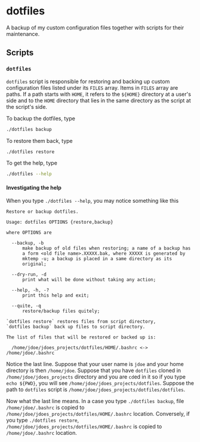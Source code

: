 # dotfiles

A backup of my custom configuration files together with scripts for their
maintenance.

## Scripts

### `dotfiles`

`dotfiles` script is responsible for restoring and backing up custom
configuration files listed under its `FILES` array. Items in `FILES` array are
paths. If a path starts with `HOME`, it refers to the `${HOME}` directory at
a user's side and to the `HOME` directory that lies in the same directory as
the script at the script's side.

To backup the dotfiles, type
```bash
./dotfiles backup
```

To restore them back, type
```bash
./dotfiles restore
```

To get the help, type
```bash
./dotfiles --help
```

#### Investigating the help

When you type `./dotfiles --help`, you may notice something like this
```
Restore or backup dotfiles.

Usage: dotfiles OPTIONS {restore,backup}

where OPTIONS are

  --backup, -b
      make backup of old files when restoring; a name of a backup has
      a form <old file name>.XXXXX.bak, where XXXXX is generated by
      mktemp -u; a backup is placed in a same directory as its
      original;

  --dry-run, -d
      print what will be done without taking any action;

  --help, -h, -?
      print this help and exit;

  --quite, -q
      restore/backup files quitely;

`dotfiles restore` restores files from script directory,
`dotfiles backup` back up files to script directory.

The list of files that will be restored or backed up is:

  /home/jdoe/jdoes_projects/dotfiles/HOME/.bashrc <-> /home/jdoe/.bashrc

```

Notice the last line. Suppose that your user name is `jdoe` and your home
directory is then `/home/jdoe`. Suppose that you have `dotfiles` cloned in
`/home/jdoe/jdoes_projects` directory and you are `cd`ed in it so if you type
`echo ${PWD}`, you will see `/home/jdoe/jdoes_projects/dotfiles`. Suppose the
path to `dotfiles` script is `/home/jdoe/jdoes_projects/dotfiles/dotfiles`.

Now what the last line means. In a case you type `./dotfiles backup`, file
`/home/jdoe/.bashrc` is copied to
`/home/jdoe/jdoes_projects/dotfiles/HOME/.bashrc` location. Conversely, if you
type `./dotfiles restore`, `/home/jdoe/jdoes_projects/dotfiles/HOME/.bashrc` is
copied to `/home/jdoe/.bashrc` location.
